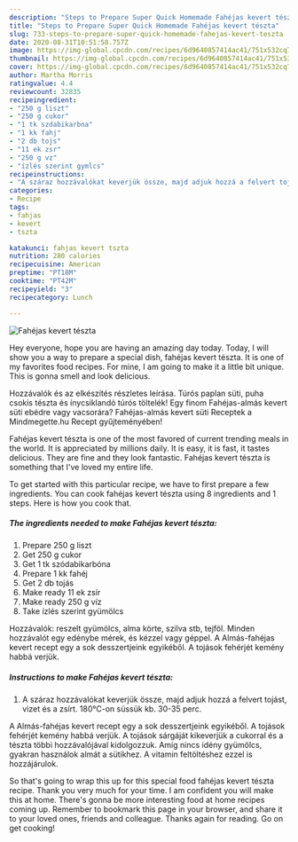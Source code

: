 ```yaml
---
description: "Steps to Prepare Super Quick Homemade Fahéjas kevert tészta"
title: "Steps to Prepare Super Quick Homemade Fahéjas kevert tészta"
slug: 733-steps-to-prepare-super-quick-homemade-fahejas-kevert-teszta
date: 2020-08-31T10:51:58.757Z
image: https://img-global.cpcdn.com/recipes/6d9640857414ac41/751x532cq70/fahejas-kevert-teszta-recept-foto.jpg
thumbnail: https://img-global.cpcdn.com/recipes/6d9640857414ac41/751x532cq70/fahejas-kevert-teszta-recept-foto.jpg
cover: https://img-global.cpcdn.com/recipes/6d9640857414ac41/751x532cq70/fahejas-kevert-teszta-recept-foto.jpg
author: Martha Morris
ratingvalue: 4.4
reviewcount: 32835
recipeingredient:
- "250 g liszt"
- "250 g cukor"
- "1 tk szdabikarbna"
- "1 kk fahj"
- "2 db tojs"
- "11 ek zsr"
- "250 g vz"
- "ízlés szerint gymlcs"
recipeinstructions:
- "A száraz hozzávalókat keverjük össze, majd adjuk hozzá a felvert tojást, vizet és a zsírt. 180°C-on süssük kb. 30-35 perc."
categories:
- Recipe
tags:
- fahjas
- kevert
- tszta

katakunci: fahjas kevert tszta 
nutrition: 280 calories
recipecuisine: American
preptime: "PT18M"
cooktime: "PT42M"
recipeyield: "3"
recipecategory: Lunch

---
```



![Fahéjas kevert tészta](https://img-global.cpcdn.com/recipes/6d9640857414ac41/751x532cq70/fahejas-kevert-teszta-recept-foto.jpg)

Hey everyone, hope you are having an amazing day today. Today, I will show you a way to prepare a special dish, fahéjas kevert tészta. It is one of my favorites food recipes. For mine, I am going to make it a little bit unique. This is gonna smell and look delicious.

Hozzávalók és az elkészítés részletes leírása. Túrós paplan süti, puha csokis tészta és ínycsiklandó túrós töltelék! Egy finom Fahéjas-almás kevert süti ebédre vagy vacsorára? Fahéjas-almás kevert süti Receptek a Mindmegette.hu Recept gyűjteményében!

Fahéjas kevert tészta is one of the most favored of current trending meals in the world. It is appreciated by millions daily. It is easy, it is fast, it tastes delicious. They are fine and they look fantastic. Fahéjas kevert tészta is something that I've loved my entire life.


To get started with this particular recipe, we have to first prepare a few ingredients. You can cook fahéjas kevert tészta using 8 ingredients and 1 steps. Here is how you cook that.

<!--inarticleads1-->

##### The ingredients needed to make Fahéjas kevert tészta:

1. Prepare 250 g liszt
1. Get 250 g cukor
1. Get 1 tk szódabikarbóna
1. Prepare 1 kk fahéj
1. Get 2 db tojás
1. Make ready 11 ek zsír
1. Make ready 250 g víz
1. Take ízlés szerint gyümölcs


Hozzávalók: reszelt gyümölcs, alma körte, szilva stb, tejföl. Minden hozzávalót egy edénybe mérek, és kézzel vagy géppel. A Almás-fahéjas kevert recept egy a sok desszertjeink egyikéből. A tojások fehérjét kemény habbá verjük. 

<!--inarticleads2-->

##### Instructions to make Fahéjas kevert tészta:

1. A száraz hozzávalókat keverjük össze, majd adjuk hozzá a felvert tojást, vizet és a zsírt. 180°C-on süssük kb. 30-35 perc.


A Almás-fahéjas kevert recept egy a sok desszertjeink egyikéből. A tojások fehérjét kemény habbá verjük. A tojások sárgáját kikeverjük a cukorral és a tészta többi hozzávalójával kidolgozzuk. Amíg nincs idény gyümölcs, gyakran használok almát a sütikhez. A vitamin feltöltéshez ezzel is hozzájárulok. 

So that's going to wrap this up for this special food fahéjas kevert tészta recipe. Thank you very much for your time. I am confident you will make this at home. There's gonna be more interesting food at home recipes coming up. Remember to bookmark this page in your browser, and share it to your loved ones, friends and colleague. Thanks again for reading. Go on get cooking!
